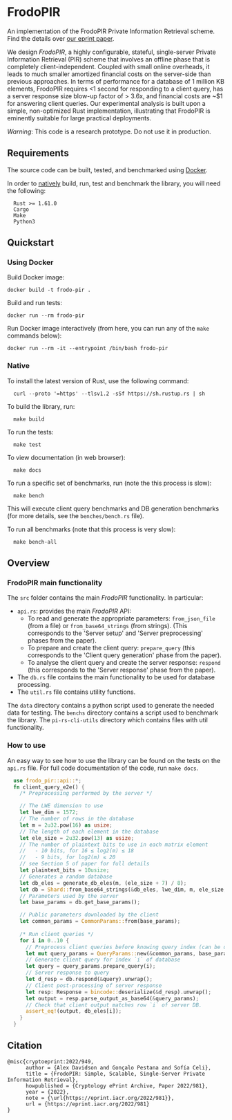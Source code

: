 # FrodoPIR

An implementation of the FrodoPIR Private Information Retrieval scheme. Find the details over [our eprint paper](https://eprint.iacr.org/2022/981.pdf).

We design *FrodoPIR*, a highly configurable, stateful, single-server Private Information Retrieval (PIR)
scheme that involves an offline phase that is completely client-independent. Coupled with small online
overheads, it leads to much smaller amortized financial costs on the server-side than previous approaches.
In terms of performance for a database of 1 million KB elements, FrodoPIR requires <1 second for
responding to a client query, has a server response size blow-up factor of > 3.6x, and financial costs are
~$1 for answering client queries. Our experimental analysis is built upon a simple, non-optimized
Rust implementation, illustrating that FrodoPIR is eminently suitable for large practical deployments.

*Warning*: This code is a research prototype. Do not use it in production.

## Requirements

The source code can be built, tested, and benchmarked using [Docker](#using-docker).

In order to [natively](#native) build, run, test and benchmark the library, you will need the following:

```
  Rust >= 1.61.0
  Cargo
  Make
  Python3
```

## Quickstart

### Using Docker

Build Docker image:
```
docker build -t frodo-pir .
```

Build and run tests:
```
docker run --rm frodo-pir
```

Run Docker image interactively (from here, you can run any of the `make` commands below):
```
docker run --rm -it --entrypoint /bin/bash frodo-pir
```

### Native

To install the latest version of Rust, use the following command:
```
  curl --proto '=https' --tlsv1.2 -sSf https://sh.rustup.rs | sh
```

To build the library, run:

```
  make build
```

To run the tests:

```
  make test
```

To view documentation (in web browser):

```
  make docs
```

To run a specific set of benchmarks, run (note the this process is slow):

```
  make bench
```

This will execute client query benchmarks and DB generation benchmarks (for more details, see the `benches/bench.rs` file).

To run all benchmarks (note that this process is very slow):

```
  make bench-all
```

## Overview

### FrodoPIR main functionality

The `src` folder contains the main *FrodoPIR* functionality. In particular:
  * `api.rs`: provides the main *FrodoPIR* API:
    * To read and generate the appropriate parameters: `from_json_file` (from a file) or `from_base64_strings` (from strings).
      (This corresponds to the 'Server setup' and 'Server preprocessing' phases from the paper).
    * To prepare and create the client query: `prepare_query` (this corresponds to the 'Client query generation' phase from the paper).
    * To analyse the client query and create the server response: `respond` (this corresponds to the 'Server response' phase from the paper).
  * The `db.rs` file contains the main functionality to be used for database processing.
  * The `util.rs` file contains utility functions.

The `data` directory contains a python script used to generate the needed data for testing.
The `benchs` directory contains a script used to benchmark the library.
The `pi-rs-cli-utils` directory which contains files with util functionality.

### How to use

An easy way to see how to use the library can be found on the tests on the `api.rs` file. For full code documentation of the code, run `make docs`.

```rust
  use frodo_pir::api::*;
  fn client_query_e2e() {
    /* Preprocessing performed by the server */

    // The LWE dimension to use
    let lwe_dim = 1572;
    // The number of rows in the database
    let m = 2u32.pow(16) as usize;
    // The length of each element in the database
    let ele_size = 2u32.pow(13) as usize;
    // The number of plaintext bits to use in each matrix element 
    //   - 10 bits, for 16 ≤ log2(m) ≤ 18
    //   - 9 bits, for log2(m) ≤ 20
    // see Section 5 of paper for full details
    let plaintext_bits = 10usize;
    // Generates a random database
    let db_eles = generate_db_eles(m, (ele_size + 7) / 8);
    let db = Shard::from_base64_strings(&db_eles, lwe_dim, m, ele_size, plaintext_bits);
    // Parameters used by the server
    let base_params = db.get_base_params();

    // Public parameters downloaded by the client
    let common_params = CommonParams::from(base_params);
    
    /* Run client queries */
    for i in 0..10 {
      // Preprocess client queries before knowing query index (can be done offline)
      let mut query_params = QueryParams::new(&common_params, base_params);
      // Generate client query for index `i` of database
      let query = query_params.prepare_query(i);
      // Server response to query
      let d_resp = db.respond(&query).unwrap();
      // Client post-processing of server response
      let resp: Response = bincode::deserialize(&d_resp).unwrap();
      let output = resp.parse_output_as_base64(&query_params);
      // Check that client output matches row `i` of server DB.
      assert_eq!(output, db_eles[i]);
    }
  }
```

## Citation

```
@misc{cryptoeprint:2022/949,
      author = {Alex Davidson and Gonçalo Pestana and Sofía Celi},
      title = {FrodoPIR: Simple, Scalable, Single-Server Private Information Retrieval},
      howpublished = {Cryptology ePrint Archive, Paper 2022/981},
      year = {2022},
      note = {\url{https://eprint.iacr.org/2022/981}},
      url = {https://eprint.iacr.org/2022/981}
}
```
